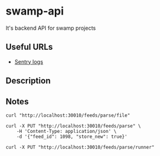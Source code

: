 # swamp-api
It's backend API for swamp projects

## Useful URLs
- [Sentry logs](https://swamp.sentry.io/issues/?groupStatsPeriod=auto&project=4505676561317888&query=is%3Aunresolved&sort=freq&statsPeriod=24h)

## Description

## Notes

```
curl "http://localhost:30010/feeds/parse/file"
```

```
curl -X PUT "http://localhost:30010/feeds/parse" \
    -H 'Content-Type: application/json' \
    -d '{"feed_id": 1098, "store_new": true}'
```

```
curl -X PUT "http://localhost:30010/feeds/parse/runner"
```
